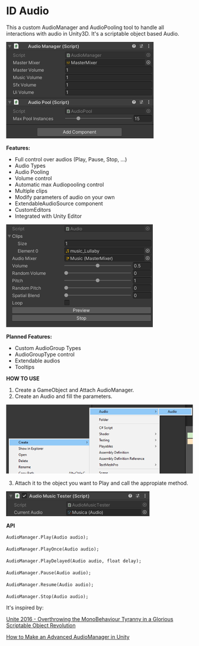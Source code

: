 # ID Audio

This a custom AudioManager and AudioPooling tool to handle all interactions with audio in Unity3D. It's a scriptable object based Audio.



![](images/AudioManagerPool.png)

**Features:**
* Full control over audios (Play, Pause, Stop, ...)
* Audio Types
* Audio Pooling
* Volume control
* Automatic max Audiopooling control
* Multiple clips
* Modify parameters of audio on your own
* ExtendableAudioSource component
* CustomEditors
* Integrated with Unity Editor


![](images/AudioInspector.png)


**Planned Features:**
* Custom AudioGroup Types
* AudioGroupType control
* Extendable audios
* Tooltips



**HOW TO USE**
1. Create a GameObject and Attach AudioManager.
2. Create an Audio and fill the parameters.

![](images/CreateAudio.png)

3. Attach it to the object you want to Play and call the appropiate method.

![](images/MusicTester.png)


**API**

```
AudioManager.Play(Audio audio);

AudioManager.PlayOnce(Audio audio);

AudioManager.PlayDelayed(Audio audio, float delay);

AudioManager.Pause(Audio audio);

AudioManager.Resume(Audio audio);

AudioManager.Stop(Audio audio);
```



It's inspired by:

[Unite 2016 - Overthrowing the MonoBehaviour Tyranny in a Glorious Scriptable Object Revolution](https://www.youtube.com/watch?v=6vmRwLYWNRo)

[How to Make an Advanced AudioManager in Unity](https://www.technoob.me/2019/01/how-to-make-advanced-audio-manager-unity.html)

